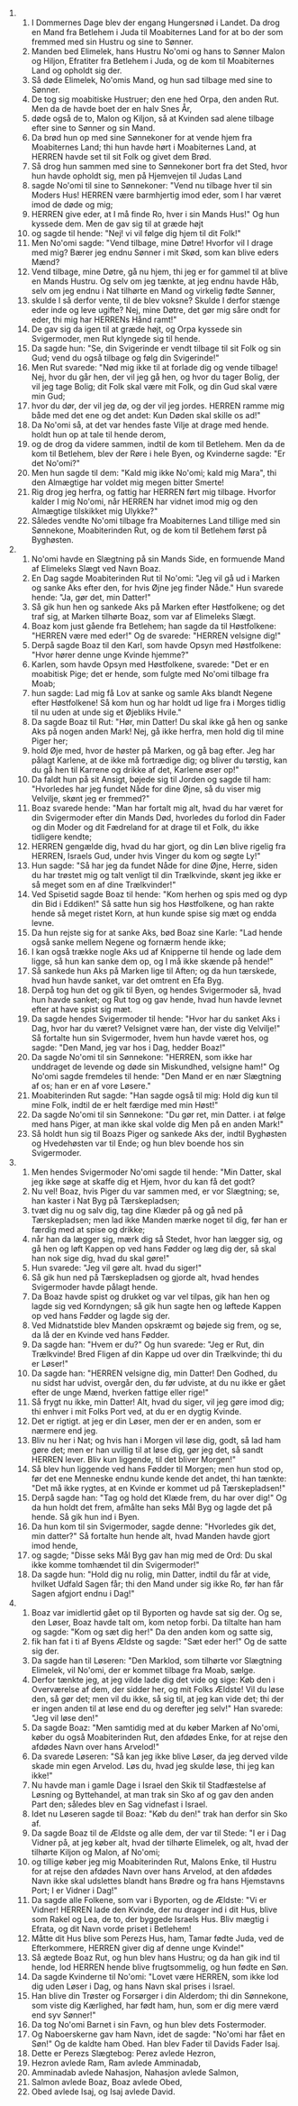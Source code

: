 <ol>
  <li>
    <ol>
      <li>I Dommernes Dage blev der engang Hungersnød i Landet. Da drog en Mand fra Betlehem i Juda til Moabiternes Land for at bo der som fremmed med sin Hustru og sine to Sønner.</li>
      <li>Manden bed Elimelek, hans Hustru No'omi og hans to Sønner Malon og Hiljon, Efratiter fra Betlehem i Juda, og de kom til Moabiternes Land og opholdt sig der.</li>
      <li>Så døde Elimelek, No'omis Mand, og hun sad tilbage med sine to Sønner.</li>
      <li>De tog sig moabitiske Hustruer; den ene hed Orpa, den anden Rut. Men da de havde boet der en halv Snes År,</li>
      <li>døde også de to, Malon og Kiljon, så at Kvinden sad alene tilbage efter sine to Sønner og sin Mand.</li>
      <li>Da brød hun op med sine Sønnekoner for at vende hjem fra Moabiternes Land; thi hun havde hørt i Moabiternes Land, at HERREN havde set til sit Folk og givet dem Brød.</li>
      <li>Så drog hun sammen med sine to Sønnekoner bort fra det Sted, hvor hun havde opholdt sig, men på Hjemvejen til Judas Land</li>
      <li>sagde No'omi til sine to Sønnekoner: "Vend nu tilbage hver til sin Moders Hus! HERREN være barmhjertig imod eder, som I har været imod de døde og mig;</li>
      <li>HERREN give eder, at I må finde Ro, hver i sin Mands Hus!" Og hun kyssede dem. Men de gav sig til at græde højt</li>
      <li>og sagde til hende: "Nej! vi vil følge dig hjem til dit Folk!"</li>
      <li>Men No'omi sagde: "Vend tilbage, mine Døtre! Hvorfor vil I drage med mig? Bærer jeg endnu Sønner i mit Skød, som kan blive eders Mænd?</li>
      <li>Vend tilbage, mine Døtre, gå nu hjem, thi jeg er for gammel til at blive en Mands Hustru. Og selv om jeg tænkte, at jeg endnu havde Håb, selv om jeg endnu i Nat tilhørte en Mand og virkelig fødte Sønner,</li>
      <li>skulde I så derfor vente, til de blev voksne? Skulde I derfor stænge eder inde og leve ugifte? Nej, mine Døtre, det gør mig såre ondt for eder, thi mig har HERRENs Hånd ramt!"</li>
      <li>De gav sig da igen til at græde højt, og Orpa kyssede sin Svigermoder, men Rut klyngede sig til hende.</li>
      <li>Da sagde hun: "Se, din Svigerinde er vendt tilbage til sit Folk og sin Gud; vend du også tilbage og følg din Svigerinde!"</li>
      <li>Men Rut svarede: "Nød mig ikke til at forlade dig og vende tilbage! Nej, hvor du går hen, der vil jeg gå hen, og hvor du tager Bolig, der vil jeg tage Bolig; dit Folk skal være mit Folk, og din Gud skal være min Gud;</li>
      <li>hvor du dør, der vil jeg dø, og der vil jeg jordes. HERREN ramme mig både med det ene og det andet: Kun Døden skal skille os ad!"</li>
      <li>Da No'omi så, at det var hendes faste Vilje at drage med hende. holdt hun op at tale til hende derom,</li>
      <li>og de drog da videre sammen, indtil de kom til Betlehem. Men da de kom til Betlehem, blev der Røre i hele Byen, og Kvinderne sagde: "Er det No'omi?"</li>
      <li>Men hun sagde til dem: "Kald mig ikke No'omi; kald mig Mara", thi den Almægtige har voldet mig megen bitter Smerte!</li>
      <li>Rig drog jeg herfra, og fattig har HERREN ført mig tilbage. Hvorfor kalder I mig No'omi, når HERREN har vidnet imod mig og den Almægtige tilskikket mig Ulykke?"</li>
      <li>Således vendte No'omi tilbage fra Moabiternes Land tillige med sin Sønnekone, Moabiterinden Rut, og de kom til Betlehem først på Byghøsten.</li>
    </ol>
  </li>
  <li>
    <ol>
      <li>No'omi havde en Slægtning på sin Mands Side, en formuende Mand af Elimeleks Slægt ved Navn Boaz.</li>
      <li>En Dag sagde Moabiterinden Rut til No'omi: "Jeg vil gå ud i Marken og sanke Aks efter den, for hvis Øjne jeg finder Nåde." Hun svarede hende: "Ja, gør det, min Datter!"</li>
      <li>Så gik hun hen og sankede Aks på Marken efter Høstfolkene; og det traf sig, at Marken tilhørte Boaz, som var af Elimeleks Slægt.</li>
      <li>Boaz kom just gående fra Betlehem; han sagde da til Høstfolkene: "HERREN være med eder!" Og de svarede: "HERREN velsigne dig!"</li>
      <li>Derpå sagde Boaz til den Karl, som havde Opsyn med Høstfolkene: "Hvor hører denne unge Kvinde hjemme?"</li>
      <li>Karlen, som havde Opsyn med Høstfolkene, svarede: "Det er en moabitisk Pige; det er hende, som fulgte med No'omi tilbage fra Moab;</li>
      <li>hun sagde: Lad mig få Lov at sanke og samle Aks blandt Negene efter Høstfolkene! Så kom hun og har holdt ud lige fra i Morges tidlig til nu uden at unde sig et Øjebliks Hvile."</li>
      <li>Da sagde Boaz til Rut: "Hør, min Datter! Du skal ikke gå hen og sanke Aks på nogen anden Mark! Nej, gå ikke herfra, men hold dig til mine Piger her;</li>
      <li>hold Øje med, hvor de høster på Marken, og gå bag efter. Jeg har pålagt Karlene, at de ikke må fortrædige dig; og bliver du tørstig, kan du gå hen til Karrene og drikke af det, Karlene øser op!"</li>
      <li>Da faldt hun på sit Ansigt, bøjede sig til Jorden og sagde til ham: "Hvorledes har jeg fundet Nåde for dine Øjne, så du viser mig Velvilje, skønt jeg er fremmed?"</li>
      <li>Boaz svarede hende: "Man har fortalt mig alt, hvad du har været for din Svigermoder efter din Mands Død, hvorledes du forlod din Fader og din Moder og dit Fædreland for at drage til et Folk, du ikke tidligere kendte;</li>
      <li>HERREN gengælde dig, hvad du har gjort, og din Løn blive rigelig fra HERREN, Israels Gud, under hvis Vinger du kom og søgte Ly!"</li>
      <li>Hun sagde: "Så har jeg da fundet Nåde for dine Øjne, Herre, siden du har trøstet mig og talt venligt til din Trælkvinde, skønt jeg ikke er så meget som en af dine Trælkvinder!"</li>
      <li>Ved Spisetid sagde Boaz til hende: "Kom herhen og spis med og dyp din Bid i Eddiken!" Så satte hun sig hos Høstfolkene, og han rakte hende så meget ristet Korn, at hun kunde spise sig mæt og endda levne.</li>
      <li>Da hun rejste sig for at sanke Aks, bød Boaz sine Karle: "Lad hende også sanke mellem Negene og fornærm hende ikke;</li>
      <li>I kan også trække nogle Aks ud af Knipperne til hende og lade dem ligge, så hun kan sanke dem op, og I må ikke skænde på hende!"</li>
      <li>Så sankede hun Aks på Marken lige til Aften; og da hun tærskede, hvad hun havde sanket, var det omtrent en Efa Byg.</li>
      <li>Derpå tog hun det og gik til Byen, og hendes Svigermoder så, hvad hun havde sanket; og Rut tog og gav hende, hvad hun havde levnet efter at have spist sig mæt.</li>
      <li>Da sagde hendes Svigermoder til hende: "Hvor har du sanket Aks i Dag, hvor har du været? Velsignet være han, der viste dig Velvilje!" Så fortalte hun sin Svigermoder, hvem hun havde været hos, og sagde: "Den Mand, jeg var hos i Dag, hedder Boaz!"</li>
      <li>Da sagde No'omi til sin Sønnekone: "HERREN, som ikke har unddraget de levende og døde sin Miskundhed, velsigne ham!" Og No'omi sagde fremdeles til hende: "Den Mand er en nær Slægtning af os; han er en af vore Løsere."</li>
      <li>Moabiterinden Rut sagde: "Han sagde også til mig: Hold dig kun til mine Folk, indtil de er helt færdige med min Høst!"</li>
      <li>Da sagde No'omi til sin Sønnekone: "Du gør ret, min Datter. i at følge med hans Piger, at man ikke skal volde dig Men på en anden Mark!"</li>
      <li>Så holdt hun sig til Boazs Piger og sankede Aks der, indtil Byghøsten og Hvedehøsten var til Ende; og hun blev boende hos sin Svigermoder.</li>
    </ol>
  </li>
  <li>
    <ol>
      <li>Men hendes Svigermoder No'omi sagde til hende: "Min Datter, skal jeg ikke søge at skaffe dig et Hjem, hvor du kan få det godt?</li>
      <li>Nu vel! Boaz, hvis Piger du var sammen med, er vor Slægtning; se, han kaster i Nat Byg på Tærskepladsen;</li>
      <li>tvæt dig nu og salv dig, tag dine Klæder på og gå ned på Tærskepladsen; men lad ikke Manden mærke noget til dig, før han er færdig med at spise og drikke;</li>
      <li>når han da lægger sig, mærk dig så Stedet, hvor han lægger sig, og gå hen og løft Kappen op ved hans Fødder og læg dig der, så skal han nok sige dig, hvad du skal gøre!"</li>
      <li>Hun svarede: "Jeg vil gøre alt. hvad du siger!"</li>
      <li>Så gik hun ned på Tærskepladsen og gjorde alt, hvad hendes Svigermoder havde pålagt hende.</li>
      <li>Da Boaz havde spist og drukket og var vel tilpas, gik han hen og lagde sig ved Korndyngen; så gik hun sagte hen og løftede Kappen op ved hans Fødder og lagde sig der.</li>
      <li>Ved Midnatstide blev Manden opskræmt og bøjede sig frem, og se, da lå der en Kvinde ved hans Fødder.</li>
      <li>Da sagde han: "Hvem er du?" Og hun svarede: "Jeg er Rut, din Trælkvinde! Bred Fligen af din Kappe ud over din Trælkvinde; thi du er Løser!"</li>
      <li>Da sagde han: "HERREN velsigne dig, min Datter! Den Godhed, du nu sidst har udvist, overgår den, du før udviste, at du nu ikke er gået efter de unge Mænd, hverken fattige eller rige!"</li>
      <li>Så frygt nu ikke, min Datter! Alt, hvad du siger, vil jeg gøre imod dig; thi enhver i mit Folks Port ved, at du er en dygtig Kvinde.</li>
      <li>Det er rigtigt. at jeg er din Løser, men der er en anden, som er nærmere end jeg.</li>
      <li>Bliv nu her i Nat; og hvis han i Morgen vil løse dig, godt, så lad ham gøre det; men er han uvillig til at løse dig, gør jeg det, så sandt HERREN lever. Bliv kun liggende, til det bliver Morgen!"</li>
      <li>Så blev hun liggende ved hans Fødder til Morgen; men hun stod op, før det ene Menneske endnu kunde kende det andet, thi han tænkte: "Det må ikke rygtes, at en Kvinde er kommet ud på Tærskepladsen!"</li>
      <li>Derpå sagde han: "Tag og hold det Klæde frem, du har over dig!" Og da hun holdt det frem, afmålte han seks Mål Byg og lagde det på hende. Så gik hun ind i Byen.</li>
      <li>Da hun kom til sin Svigermoder, sagde denne: "Hvorledes gik det, min datter?" Så fortalte hun hende alt, hvad Manden havde gjort imod hende,</li>
      <li>og sagde; "Disse seks Mål Byg gav han mig med de Ord: Du skal ikke komme tomhændet til din Svigermoder!"</li>
      <li>Da sagde hun: "Hold dig nu rolig, min Datter, indtil du får at vide, hvilket Udfald Sagen får; thi den Mand under sig ikke Ro, før han får Sagen afgjort endnu i Dag!"</li>
    </ol>
  </li>
  <li>
    <ol>
      <li>Boaz var imidlertid gået op til Byporten og havde sat sig der. Og se, den Løser, Boaz havde talt om, kom netop forbi. Da tiltalte han ham og sagde: "Kom og sæt dig her!" Da den anden kom og satte sig,</li>
      <li>fik han fat i ti af Byens Ældste og sagde: "Sæt eder her!" Og de satte sig der.</li>
      <li>Da sagde han til Løseren: "Den Marklod, som tilhørte vor Slægtning Elimelek, vil No'omi, der er kommet tilbage fra Moab, sælge.</li>
      <li>Derfor tænkte jeg, at jeg vilde lade dig det vide og sige: Køb den i Overværelse af dem, der sidder her, og mit Folks Ældste! Vil du løse den, så gør det; men vil du ikke, så sig til, at jeg kan vide det; thi der er ingen anden til at løse end du og derefter jeg selv!" Han svarede: "Jeg vil løse den!"</li>
      <li>Da sagde Boaz: "Men samtidig med at du køber Marken af No'omi, køber du også Moabiterinden Rut, den afdødes Enke, for at rejse den afdødes Navn over hans Arvelod!"</li>
      <li>Da svarede Løseren: "Så kan jeg ikke blive Løser, da jeg derved vilde skade min egen Arvelod. Løs du, hvad jeg skulde løse, thi jeg kan ikke!"</li>
      <li>Nu havde man i gamle Dage i Israel den Skik til Stadfæstelse af Løsning og Byttehandel, at man trak sin Sko af og gav den anden Part den; således blev en Sag vidnefast i Israel.</li>
      <li>Idet nu Løseren sagde til Boaz: "Køb du den!" trak han derfor sin Sko af.</li>
      <li>Da sagde Boaz til de Ældste og alle dem, der var til Stede: "I er i Dag Vidner på, at jeg køber alt, hvad der tilhørte Elimelek, og alt, hvad der tilhørte Kiljon og Malon, af No'omi;</li>
      <li>og tillige køber jeg mig Moabiterinden Rut, Malons Enke, til Hustru for at rejse den afdødes Navn over hans Arvelod, at den afdødes Navn ikke skal udslettes blandt hans Brødre og fra hans Hjemstavns Port; I er Vidner i Dag!"</li>
      <li>Da sagde alle Folkene, som var i Byporten, og de Ældste: "Vi er Vidner! HERREN lade den Kvinde, der nu drager ind i dit Hus, blive som Rakel og Lea, de to, der byggede Israels Hus. Bliv mægtig i Efrata, og dit Navn vorde priset i Betlehem!</li>
      <li>Måtte dit Hus blive som Perezs Hus, ham, Tamar fødte Juda, ved de Efterkommere, HERREN giver dig af denne unge Kvinde!"</li>
      <li>Så ægtede Boaz Rut, og hun blev hans Hustru; og da han gik ind til hende, lod HERREN hende blive frugtsommelig, og hun fødte en Søn.</li>
      <li>Da sagde Kvinderne til No'omi: "Lovet være HERREN, som ikke lod dig uden Løser i Dag, og hans Navn skal prises i Israel.</li>
      <li>Han blive din Trøster og Forsørger i din Alderdom; thi din Sønnekone, som viste dig Kærlighed, har født ham, hun, som er dig mere værd end syv Sønner!"</li>
      <li>Da tog No'omi Barnet i sin Favn, og hun blev dets Fostermoder.</li>
      <li>Og Naboerskerne gav ham Navn, idet de sagde: "No'omi har fået en Søn!" Og de kaldte ham Obed. Han blev Fader til Davids Fader Isaj.</li>
      <li>Dette er Perezs Slægtebog: Perez avlede Hezron,</li>
      <li>Hezron avlede Ram, Ram avlede Amminadab,</li>
      <li>Amminadab avlede Nahasjon, Nahasjon avlede Salmon,</li>
      <li>Salmon avlede Boaz, Boaz avlede Obed,</li>
      <li>Obed avlede Isaj, og Isaj avlede David.</li>
    </ol>
  </li>
</ol>